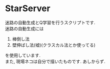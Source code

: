 # StarServer
迷路の自動生成とQ学習を行うスクリプトです.   
迷路の自動生成には

1. 棒倒し法
2. 壁伸ばし法(嘘)(クラスカル法とか使ってる)

を使用しています.  
また, 現場ネコは自分で描いたものです. あしからず.  
